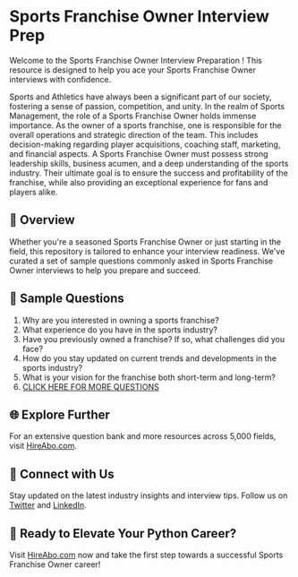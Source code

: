 # Sports Franchise Owner Interview Prep

Welcome to the Sports Franchise Owner Interview Preparation ! This resource is designed to help you ace your Sports Franchise Owner interviews with confidence.

Sports and Athletics have always been a significant part of our society, fostering a sense of passion, competition, and unity. In the realm of Sports Management, the role of a Sports Franchise Owner holds immense importance. As the owner of a sports franchise, one is responsible for the overall operations and strategic direction of the team. This includes decision-making regarding player acquisitions, coaching staff, marketing, and financial aspects. A Sports Franchise Owner must possess strong leadership skills, business acumen, and a deep understanding of the sports industry. Their ultimate goal is to ensure the success and profitability of the franchise, while also providing an exceptional experience for fans and players alike.

## 🚀 Overview

Whether you're a seasoned Sports Franchise Owner or just starting in the field, this repository is tailored to enhance your interview readiness. We've curated a set of sample questions commonly asked in Sports Franchise Owner interviews to help you prepare and succeed.

## 📝 Sample Questions

1. Why are you interested in owning a sports franchise?
2. What experience do you have in the sports industry?
3. Have you previously owned a franchise? If so, what challenges did you face?
4. How do you stay updated on current trends and developments in the sports industry?
5. What is your vision for the franchise both short-term and long-term?
6. [CLICK HERE FOR MORE QUESTIONS](https://hireabo.com/job/15_2_43/Sports%20Franchise%20Owner)

## 🌐 Explore Further

For an extensive question bank and more resources across 5,000 fields, visit [HireAbo.com](https://www.hireabo.com).

## 📱 Connect with Us

Stay updated on the latest industry insights and interview tips. Follow us on [Twitter](https://twitter.com/hireabo) and [LinkedIn](https://www.linkedin.com/in/hire-abo-3609972a8/).

## 🚀 Ready to Elevate Your Python Career?

Visit [HireAbo.com](https://www.hireabo.com) now and take the first step towards a successful Sports Franchise Owner career!